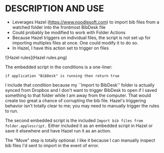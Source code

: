 # DESCRIPTION AND USE 

* Leverages Hazel (https://www.noodlesoft.com) to import bib files from a watched folder into the frontmost BibDesk file
* Could probably be modified to work with Folder Actions
* Because Hazel triggers on individual files, the script is not set up for importing multiples files at once. One could modify it to do so.
* In Hazel, I have this action set to trigger on files

 ![Hazel rules](Hazel rules.png) 

The embedded script in the conditions is a one-liner:

```Applescript
if application "BibDesk" is running then return true
```

I include that condition because my ``Import to BibDesk'' folder is actually synced from Dropbox and I don't want to trigger BibDesk to open if I saved something to that folder while I am away from the computer.  That would create too great a chance of corrupting the bib file. Hazel's triggering behavior isn't totally clear to me; you may need to manually trigger the rules to run. 

The second embedded script is the included `Import bib files from folder.applescript.` Either included it as an embedded script in Hazel or save it elsewhere and have Hazel run it as an action.

The "Move" step is totally optional.  I like it because I can manually inspect bib files I'd sent to import in the event of error.